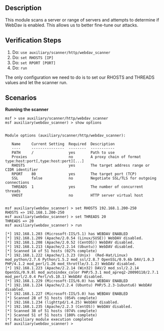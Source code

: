 ## Description

This module scans a server or range of servers and attempts to determine if WebDav is enabled. This allows us to better fine-tune our attacks.

## Verification Steps

1. Do: ```use auxiliary/scanner/http/webdav_scanner```
2. Do: ```set RHOSTS [IP]```
3. Do: ```set RPORT [PORT]```
4. Do: ```run```

The only configuration we need to do is to set our RHOSTS and THREADS values and let the scanner run.

## Scenarios

**Running the scanner**

```
msf > use auxiliary/scanner/http/webdav_scanner
msf auxiliary(webdav_scanner) > show options


Module options (auxiliary/scanner/http/webdav_scanner):

   Name     Current Setting  Required  Description
   ----     ---------------  --------  -----------
   PATH     /                yes       Path to use
   Proxies                   no        A proxy chain of format type:host:port[,type:host:port][...]
   RHOSTS                    yes       The target address range or CIDR identifier
   RPORT    80               yes       The target port (TCP)
   SSL      false            no        Negotiate SSL/TLS for outgoing connections
   THREADS  1                yes       The number of concurrent threads
   VHOST                     no        HTTP server virtual host


msf auxiliary(webdav_scanner) > set RHOSTS 192.168.1.200-250
RHOSTS => 192.168.1.200-250
msf auxiliary(webdav_scanner) > set THREADS 20
THREADS => 20
msf auxiliary(webdav_scanner) > run

[*] 192.168.1.203 (Microsoft-IIS/5.1) has WEBDAV ENABLED
[*] 192.168.1.209 (Apache/2.0.54 (Linux/SUSE)) WebDAV disabled.
[*] 192.168.1.208 (Apache/2.0.52 (CentOS)) WebDAV disabled.
[*] 192.168.1.213 (Apache/2.2.14 (Ubuntu)) WebDAV disabled.
[*] Scanned 14 of 51 hosts (027% complete)
[*] 192.168.1.222 (Apache/1.3.23 (Unix)  (Red-Hat/Linux) mod_python/2.7.6 Python/1.5.2 mod_ssl/2.8.7 OpenSSL/0.9.6b DAV/1.0.3 PHP/4.1.2 mod_perl/1.26 mod_throttle/3.1.2) WebDAV disabled.
[*] 192.168.1.223 (Apache/2.2.14 (Win32) DAV/2 mod_ssl/2.2.14 OpenSSL/0.9.8l mod_autoindex_color PHP/5.3.1 mod_apreq2-20090110/2.7.1 mod_perl/2.0.4 Perl/v5.10.1) WebDAV disabled.
[*] 192.168.1.229 (Microsoft-IIS/6.0) has WEBDAV ENABLED
[*] 192.168.1.224 (Apache/2.2.4 (Ubuntu) PHP/5.2.3-1ubuntu6) WebDAV disabled.
[*] 192.168.1.227 (Microsoft-IIS/5.0) has WEBDAV ENABLED
[*] Scanned 28 of 51 hosts (054% complete)
[*] 192.168.1.234 (lighttpd/1.4.25) WebDAV disabled.
[*] 192.168.1.235 (Apache/2.2.3 (CentOS)) WebDAV disabled.
[*] Scanned 38 of 51 hosts (074% complete)
[*] Scanned 51 of 51 hosts (100% complete)
[*] Auxiliary module execution completed
msf auxiliary(webdav_scanner) >
```